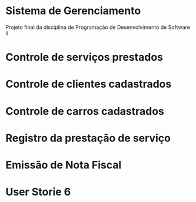 # Sistema de Gerenciamento
Projeto final da disciplina de Programação de Desenvolvimento de Software II

# Controle de serviços prestados

# Controle de clientes cadastrados

# Controle de carros cadastrados

# Registro da prestação de serviço

# Emissão de Nota Fiscal

# User Storie 6
